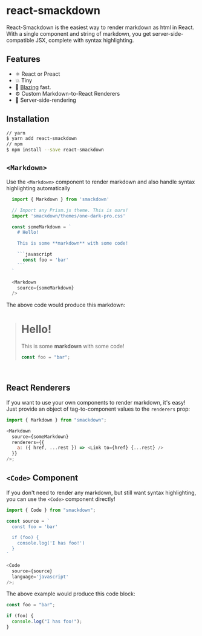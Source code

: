 # react-smackdown

React-Smackdown is the easiest way to render markdown as html in React. With a single component and string of markdown, you get server-side-compatible JSX, complete with syntax highlighting.

## Features

* ⚛️ React or Preact
* 💥 Tiny
* 🚀 [Blazing](https://twitter.com/acdlite/status/974390255393505280) fast.
* ⚙️ Custom Markdown-to-React Renderers
* 🥇 Server-side-rendering

## Installation

```bash
// yarn
$ yarn add react-smackdown
// npm
$ npm install --save react-smackdown
```

## `<Markdown>`

Use the `<Markdown>` component to render markdown and also handle syntax highlighting automatically

````javascript
  import { Markdown } from 'smackdown'

  // Import any Prism.js theme. This is ours!
  import 'smackdown/themes/one-dark-pro.css'

  const someMarkdown = `
    # Hello!

    This is some **markdown** with some code!

    ```javascript
      const foo = 'bar'
    ```
  `

  <Markdown
    source={someMarkdown}
  />
````

The above code would produce this markdown:

> # Hello!
>
> This is some **markdown** with some code!
>
> ```javascript
> const foo = "bar";
> ```

<br />

## React Renderers

If you want to use your own components to render markdown, it's easy! Just provide an object of tag-to-component values to the `renderers` prop:

```javascript
import { Markdown } from "smackdown";

<Markdown
  source={someMarkdown}
  renderers={{
    a: ({ href, ...rest }) => <Link to={href} {...rest} />
  }}
/>;
```

## `<Code>` Component

If you don't need to render any markdown, but still want syntax highlighting, you can use the `<Code>` component directly!

```javascript
import { Code } from "smackdown";

const source = `
  const foo = 'bar'

  if (foo) {
    console.log('I has foo!')
  }
`

<Code
  source={source}
  language='javascript'
/>;
```

The above example would produce this code block:

```javascript
const foo = "bar";

if (foo) {
  console.log("I has foo!");
}
```

<br />
